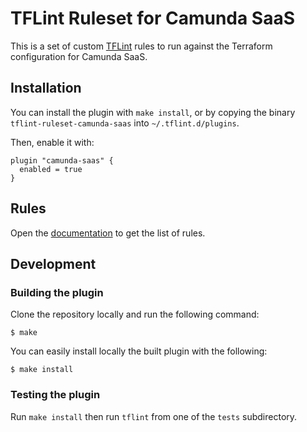 # TFLint Ruleset for Camunda SaaS

This is a set of custom [TFLint](https://github.com/terraform-linters/tflint)
rules to run against the Terraform configuration for Camunda SaaS.


## Installation

You can install the plugin with `make install`, or by copying the binary
`tflint-ruleset-camunda-saas` into `~/.tflint.d/plugins`.

Then, enable it with:

```hcl
plugin "camunda-saas" {
  enabled = true
}
```

## Rules

Open the [documentation](./docs/README.md) to get the list of rules.


## Development


### Building the plugin

Clone the repository locally and run the following command:

```
$ make
```

You can easily install locally the built plugin with the following:

```
$ make install
```


### Testing the plugin

Run `make install` then run `tflint` from one of the `tests` subdirectory.
